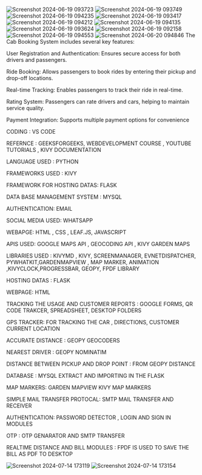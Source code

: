 ![Screenshot 2024-06-19 093723](https://github.com/user-attachments/assets/1e75a291-c156-40ba-8594-1f9a7acd9e0a)
![Screenshot 2024-06-19 093749](https://github.com/user-attachments/assets/c24693b2-f43b-402f-b1f9-41ffcf2cea27)
![Screenshot 2024-06-19 094235](https://github.com/user-attachments/assets/5e3e1c97-c85c-4b00-9e7e-44988cd6fea9)
![Screenshot 2024-06-19 093417](https://github.com/user-attachments/assets/253df6d3-d9df-4bd8-beb7-5e7c8c239b74)
![Screenshot 2024-06-19 094212](https://github.com/user-attachments/assets/da87d2bf-f7cc-4f76-9010-e1ddc1e0f9c1)
![Screenshot 2024-06-19 094135](https://github.com/user-attachments/assets/b7528be5-9d5c-4352-a036-bac92a181d7b)
![Screenshot 2024-06-19 093624](https://github.com/user-attachments/assets/0c698eee-4f67-4eaf-bdeb-8e6cfe473429)
![Screenshot 2024-06-19 092158](https://github.com/user-attachments/assets/5eb37d29-0efd-4581-b398-f1429c1025bc)
![Screenshot 2024-06-19 094553](https://github.com/user-attachments/assets/8f6e5069-edb8-4f14-a0d6-3584b7ad6e61)
![Screenshot 2024-06-20 094846](https://github.com/user-attachments/assets/696e8d67-1090-4918-810d-9fd01d3ee43f)
The Cab Booking System includes several key features:

User Registration and Authentication: Ensures secure access for both drivers and passengers.

Ride Booking: Allows passengers to book rides by entering their pickup and drop-off locations.

Real-time Tracking: Enables passengers to track their ride in real-time.

Rating System: Passengers can rate drivers and cars, helping to maintain service quality.

Payment Integration: Supports multiple payment options for convenience

CODING : VS CODE 

REFERNCE : GEEKSFORGEEKS, WEBDEVELOPMENT COURSE , YOUTUBE TUTORIALS , KIVY DOCUMENTATION 

LANGUAGE USED : PYTHON 

FRAMEWORKS USED : KIVY

FRAMEWORK FOR HOSTING DATAS: FLASK

DATA BASE MANAGEMENT SYSTEM : MYSQL

AUTHENTICATION: EMAIL

SOCIAL MEDIA USED: WHATSAPP 

WEBAPGE: HTML , CSS , LEAF.JS, JAVASCRIPT

APIS USED: GOOGLE MAPS API , GEOCODING API , KIVY GARDEN MAPS 

LIBRARIES USED : KIVYMD , KIVY, SCREENMANAGER, EVNETDISPATCHER, PYWHATKIT,GARDENMAPVIEW , 
MAP MARKER, ANIMATION ,KIVYCLOCK,PROGRESSBAR, GEOPY, FPDF LIBRARY

HOSTING DATAS : FLASK

WEBPAGE: HTML

TRACKING THE USAGE AND CUSTOMER REPORTS : GOOGLE FORMS, QR CODE TRAKCER, SPREADSHEET,
DESKTOP FOLDERS

GPS TRACKER: FOR TRACKING THE CAR , DIRECTIONS, CUSTOMER CURRENT LOCATION

ACCURATE DISTANCE : GEOPY GEOCODERS

NEAREST DRIVER : GEOPY NOMINATIM 

DISTANCE BETWEEN PICKUP AND DROP POINT : FROM GEOPY DISTANCE 

DATABASE : MYSQL EXTRACT AND IMPORTING IN THE FLASK

MAP MARKERS: GARDEN MAPVIEW KIVY MAP MARKERS

SIMPLE MAIL TRANSFER PROTOCAL: SMTP MAIL TRANSFER AND RECEIVER 

AUTHENTICATION: PASSWORD DETECTOR , LOGIN AND SIGN IN MODULES 

OTP : OTP GENARATOR AND SMTP TRANSFER 

REALTIME DISTANCE AND BILL MODULES : FPDF IS USED TO SAVE THE BILL AS PDF TO DESKTOP 

![Screenshot 2024-07-14 173119](https://github.com/user-attachments/assets/e5cff630-8301-4cc6-9d42-2abee2ebcc42)
![Screenshot 2024-07-14 173154](https://github.com/user-attachments/assets/c1e4b4a7-fcf4-4456-8c5b-2d1377a4932c)
